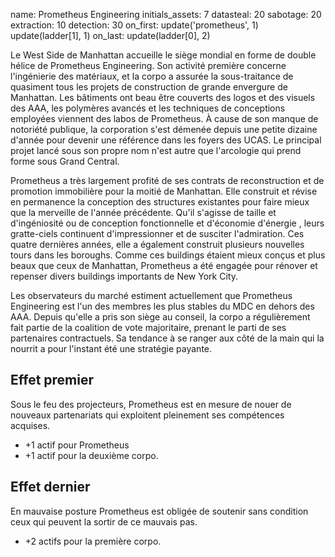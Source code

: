 name: Prometheus Engineering
initials_assets: 7
datasteal: 20
sabotage: 20
extraction: 10
detection: 30
on_first:
    update('prometheus', 1)
    update(ladder[1], 1)
on_last:
    update(ladder[0], 2)

Le West Side de Manhattan accueille le siège mondial en forme de double hélice de Prometheus Engineering. Son activité première concerne l'ingénierie des matériaux, et la corpo a assurée la sous-traitance de quasiment tous les projets de construction de grande envergure de Manhattan. Les bâtiments ont beau être couverts des logos et des visuels des AAA, les polymères avancés et les techniques de conceptions employées viennent des labos de Prometheus. À cause de son manque de notoriété publique, la corporation s'est démenée depuis une petite dizaine d'année pour devenir une référence dans les foyers des UCAS. Le principal projet lancé sous son propre nom n'est autre que l'arcologie qui prend forme sous Grand Central.

Prometheus a très largement profité de ses contrats de reconstruction et de promotion immobilière pour la moitié de Manhattan. Elle construit et révise en permanence la conception des structures existantes pour faire mieux que la merveille de l'année précédente. Qu'il s'agisse de taille et d'ingéniosité ou de conception fonctionnelle et d'économie d'énergie , leurs gratte-ciels continuent d'impressionner et de susciter l'admiration. Ces quatre dernières années, elle a également construit plusieurs nouvelles tours dans les boroughs. Comme ces buildings étaient mieux conçus et plus beaux que ceux de Manhattan, Prometheus a été engagée pour rénover et repenser divers buildings importants de New York City.

Les observateurs du marché estiment actuellement que Prometheus Engineering est l'un des membres les plus stables du MDC en dehors des AAA. Depuis qu'elle a pris son siège au conseil, la corpo a régulièrement fait partie de la coalition de vote majoritaire, prenant le parti de ses partenaires contractuels. Sa tendance à se ranger aux côté de la main qui la nourrit a pour l'instant été une stratégie payante.

## Effet premier
Sous le feu des projecteurs, Prometheus est en mesure de nouer de nouveaux partenariats qui exploitent pleinement ses compétences acquises.

* +1 actif pour Prometheus
* +1 actif pour la deuxième corpo.

## Effet dernier
En mauvaise posture Prometheus est obligée de soutenir sans condition ceux qui peuvent la sortir de ce mauvais pas.

* +2 actifs pour la première corpo.
